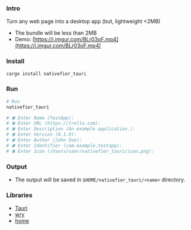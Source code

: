 ### Intro

Turn any web page into a desktop app (but, lightweight <2MB)

- The bundle will be less than 2MB
- Demo: [https://i.imgur.com/BLr03oF.mp4](https://i.imgur.com/BLr03oF.mp4)

### Install

```sh
cargo install nativefier_tauri
```

### Run 

```sh
# Run
nativefier_tauri

# 🍀 Enter Name (TestApp):
# 🍀 Enter URL (https://trello.com):
# 🍀 Enter Description (An example application.):
# 🍀 Enter Version (0.1.0):
# 🍀 Enter Author (John Doe):
# 🍀 Enter Identifier (com.example.testapp):
# 🍀 Enter Icon (/Users/user/nativefier_tauri/icon.png):
```

### Output

- The output will be saved in `$HOME/nativefier_tauri/<name>` directory.

### Libraries

- [Tauri](https://github.com/tauri-apps/tauri)
- [wry](https://github.com/tauri-apps/wry)
- [home](https://github.com/brson/home)
